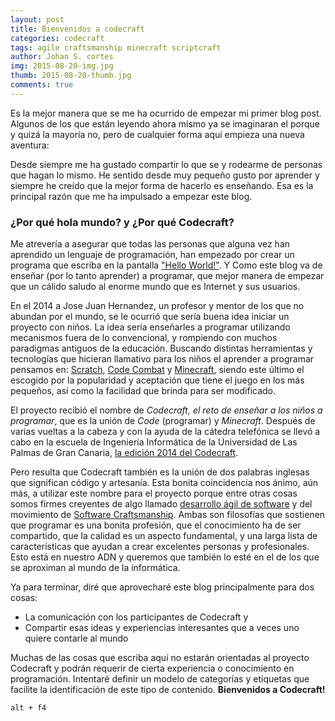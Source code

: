 ```yaml
---
layout: post
title: Bienvenidos a codecraft
categories: codecraft
tags: agile craftsmanship minecraft scriptcraft
author: Johan S. cortes
img: 2015-08-20-img.jpg
thumb: 2015-08-20-thumb.jpg
comments: true
---
```


Es la mejor manera que se me ha ocurrido de empezar mi primer blog post. Algunos de los que están leyendo ahora mismo ya se imaginaran el porque y quizá la mayoría no, pero de cualquier forma aquí empieza una nueva aventura:

Desde siempre me ha gustado compartir lo que se y rodearme de personas que hagan lo mismo. He sentido desde muy pequeño gusto por aprender y siempre he creído que la mejor forma de hacerlo es enseñando. Esa es la principal razón que me ha impulsado a empezar este blog. 

### ¿Por qué hola mundo? y ¿Por qué Codecraft?
Me atrevería a asegurar que todas las personas que alguna vez han aprendido un lenguaje de programación, han empezado por crear un programa que escriba en la pantalla ["Hello World!"](https://es.wikipedia.org/wiki/Hola_mundo). Y Como este blog va de enseñar (por lo tanto aprender) a programar, que mejor manera de empezar que un cálido saludo al enorme mundo que es Internet y sus usuarios.

En el 2014 a Jose Juan Hernandez, un profesor y mentor de los que no abundan por el mundo, se le ocurrió que sería buena idea iniciar un proyecto con niños. La idea sería enseñarles a programar utilizando mecanismos fuera de lo convencional, y rompiendo con muchos paradigmas antiguos de la educación. Buscando distintas herramientas y tecnologías que hicieran llamativo para los niños el aprender a programar pensamos en: [Scratch](https://scratch.mit.edu/), [Code Combat](https://codecombat.com/) y [Minecraft](https://minecraft.net/), siendo este último el escogido por la popularidad y aceptación que tiene el juego en los más pequeños, así como la facilidad que brinda para ser modificado.

El proyecto recibió el nombre de _Codecraft, el reto de enseñar a los niños a programar_, que es la unión de _Code_ (programar) y _Minecraft_. Después de varias vueltas a la cabeza y con la ayuda de la cátedra telefónica se llevó a cabo en la escuela de Ingeniería Informática de la Universidad de Las Palmas de Gran Canaria, [la edición 2014 del Codecraft](https://codecraft2014.wordpress.com/).

Pero resulta que Codecraft también es la unión de dos palabras inglesas que significan código y artesanía. Esta bonita coincidencia nos ánimo, aún más, a utilizar este nombre para el proyecto porque entre otras cosas somos firmes creyentes de algo llamado [desarrollo ágil de software](http://agilemanifesto.org/iso/es/principles.html) y del movimiento de [Software Craftsmanship](http://manifesto.softwarecraftsmanship.org/#/es). Ambas son filosofías que sostienen que programar es una bonita profesión, que el conocimiento ha de ser compartido, que la calidad es un aspecto fundamental, y una larga lista de características que ayudan a crear excelentes personas y profesionales. Esto está en nuestro ADN y queremos que también lo esté en el de los que se aproximan al mundo de la informática.

Ya para terminar, diré que aprovecharé este blog principalmente para dos cosas:

 - La comunicación con los participantes de Codecraft y
 - Compartir esas ideas y experiencias interesantes que a veces uno quiere contarle al mundo

Muchas de las cosas que escriba aquí no estarán orientadas al proyecto Codecraft y podrán requerir de cierta experiencia o conocimiento en programación. Intentaré definir un modelo de categorías y etiquetas que facilite la identificación de este tipo de contenido.
**Bienvenidos a Codecraft!**

    alt + f4